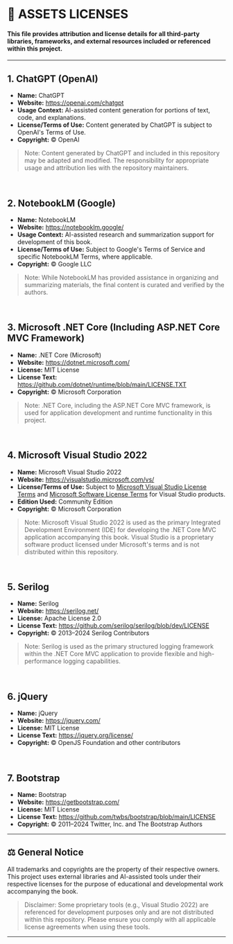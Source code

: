 # 📜 ASSETS LICENSES
#### This file provides attribution and license details for all third-party libraries, frameworks, and external resources included or referenced within this project.

<hr />

## 1. ChatGPT (OpenAI)
- **Name:** ChatGPT
- **Website:** https://openai.com/chatgpt
- **Usage Context:** AI-assisted content generation for portions of text, code, and explanations.
- **License/Terms of Use:** Content generated by ChatGPT is subject to OpenAI's Terms of Use.
- **Copyright:** © OpenAI
> Note: Content generated by ChatGPT and included in this repository may be adapted and modified. The responsibility for appropriate usage and attribution lies with the repository maintainers.

<br />

## 2. NotebookLM (Google)
- **Name:** NotebookLM
- **Website:** https://notebooklm.google/
- **Usage Context:** AI-assisted research and summarization support for development of this book.
- **License/Terms of Use:** Subject to Google's Terms of Service and specific NotebookLM Terms, where applicable.
- **Copyright:** © Google LLC
> Note: While NotebookLM has provided assistance in organizing and summarizing materials, the final content is curated and verified by the authors.

<br />

## 3. Microsoft .NET Core (Including ASP.NET Core MVC Framework)
- **Name:** .NET Core (Microsoft)
- **Website:** https://dotnet.microsoft.com/
- **License:** MIT License
- **License Text:** https://github.com/dotnet/runtime/blob/main/LICENSE.TXT
- **Copyright:** © Microsoft Corporation
> Note: .NET Core, including the ASP.NET Core MVC framework, is used for application development and runtime functionality in this project.

<br />


## 4. Microsoft Visual Studio 2022
- **Name:** Microsoft Visual Studio 2022
- **Website:** https://visualstudio.microsoft.com/vs/
- **License/Terms of Use:** Subject to [Microsoft Visual Studio License Terms](https://visualstudio.microsoft.com/license-terms/) and [Microsoft Software License Terms](https://learn.microsoft.com/en-us/legal/mdsa) for Visual Studio products.
- **Edition Used:** Community Edition
- **Copyright:** © Microsoft Corporation
> Note: Microsoft Visual Studio 2022 is used as the primary Integrated Development Environment (IDE) for developing the .NET Core MVC application accompanying this book. Visual Studio is a proprietary software product licensed under Microsoft's terms and is not distributed within this repository.

<br />

## 5. Serilog
- **Name:** Serilog
- **Website:** https://serilog.net/
- **License:** Apache License 2.0
- **License Text:** https://github.com/serilog/serilog/blob/dev/LICENSE
- **Copyright:** © 2013–2024 Serilog Contributors
> Note: Serilog is used as the primary structured logging framework within the .NET Core MVC application to provide flexible and high-performance logging capabilities.

<br />

## 6. jQuery
- **Name:** jQuery
- **Website:** https://jquery.com/
- **License:** MIT License
- **License Text:** https://jquery.org/license/
- **Copyright:** © OpenJS Foundation and other contributors

<br />

## 7. Bootstrap
- **Name:** Bootstrap
- **Website:** https://getbootstrap.com/
- **License:** MIT License
- **License Text:** https://github.com/twbs/bootstrap/blob/main/LICENSE
- **Copyright:** © 2011–2024 Twitter, Inc. and The Bootstrap Authors


<hr />

## ⚖️ General Notice
All trademarks and copyrights are the property of their respective owners.
This project uses external libraries and AI-assisted tools under their respective licenses for the purpose of educational and developmental work accompanying the book.
> Disclaimer: Some proprietary tools (e.g., Visual Studio 2022) are referenced for development purposes only and are not distributed within this repository. Please ensure you comply with all applicable license agreements when using these tools.

<hr />
